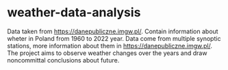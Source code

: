 # weather-data-analysis

Data taken from https://danepubliczne.imgw.pl/.
Contain information about wheter in Poland from 1960 to 2022 year.
Data come from multiple synoptic stations, more information about them in https://danepubliczne.imgw.pl/.
The project aims to observe weather changes over the years and draw noncommittal conclusions about future.

